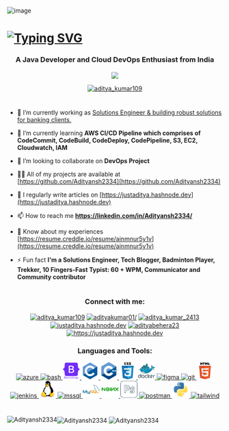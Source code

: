 <!--  ![logo](https://github.com/sumanprasad007/sumanprasad007/blob/main/GitHub%20Banner%2011th%20April.png)
-->
![image](https://github.com/sumanprasad007/sumanprasad007/assets/55047333/945dc45a-273a-42ad-8364-2393bdb0b6f1)
<h1><a href="https://git.io/typing-svg"><img src="https://readme-typing-svg.demolab.com?font=Fira+Code&pause=950&color=F77934&width=435&lines=Hi+%F0%9F%91%8B%F0%9F%8F%BB%2C+Explore+the+Java+World;and+Cloud+DevOps+with+AdityaKumar;Let's+Connect!.+%F0%9F%A4%9E" alt="Typing SVG" /></a></h1>

<h3 align="center">A Java Developer and Cloud DevOps Enthusiast from India</h3>

<p align="center"> <img align="center" src="https://github-profile-trophy.vercel.app/?username=ryo-ma&theme=radical&row=1"/></p>

<p align="center"> <a href="https://x.com/aditya_kumar109" target="blank"><img src="https://img.shields.io/twitter/follow/aditya_kumar109?logo=twitter&style=for-the-badge" alt="aditya_kumar109" /></a> </p>

<h1></h1>

- 🔭 I’m currently working as [Solutions Engineer & building robust solutions for banking clients.](https://github.com/sumanprasad007/Streamlining-Website-Deployment-through-AWS-CI-CD-Pipeline.git)
  
<!-- - **TWS Community Builder 🔄** [Checkout the Page on LinkedIn](https://www.linkedin.com/company//)

- **Completed 90DaysOfDevops Challenge 🚀** [Checkout my #90days Journey😊](https://www.linkedin.com/posts/)

- **My YouTube Channel 🎥** [👉 Click here](https://www.youtube.com/@) -->

- 🌱 I’m currently learning **AWS CI/CD Pipeline which comprises of CodeCommit, CodeBuild, CodeDeploy, CodePipeline, S3, EC2, Cloudwatch, IAM**

- 👯 I’m looking to collaborate on **DevOps Project**

- 👨‍💻 All of my projects are available at [https://github.com/Adityansh2334](https://github.com/Adityansh2334)

- 📝 I regularly write articles on [https://justaditya.hashnode.dev](https://justaditya.hashnode.dev)

- 📫 How to reach me **https://linkedin.com/in/Adityansh2334/**

- 📄 Know about my experiences [https://resume.creddle.io/resume/ainmnur5y1v](https://resume.creddle.io/resume/ainmnur5y1v)

<!-- <p align="left"> <img align="right" alt="Cloud DevOps" width="400" src="https://media1.giphy.com/media/v1.Y2lkPTc5MGI3NjExYjU1NGY3NWEyNWRkY2M3Njc0YjEzMzNjZmYwYmZhMzRlYjMzZDM5MCZjdD1z/lP8xu5t2DLGG045H8F/giphy.gif" /> </p> -->

- ⚡ Fun fact **I'm a Solutions Engineer, Tech Blogger, Badminton Player, Trekker, 10 Fingers-Fast Typist: 60 + WPM, Communicator and Community contributor**
<!-- 
### Blogs posts
<!-- BLOG-POST-LIST:START -->
<!-- BLOG-POST-LIST:END --> 

<h1></h1>

<h3 align="center">Connect with me:</h3>
<p align="center">
<a href="https://twitter.com/aditya_kumar109" target="blank"><img align="center" src="https://raw.githubusercontent.com/rahuldkjain/github-profile-readme-generator/master/src/images/icons/Social/twitter.svg" alt="aditya_kumar109" height="30" width="40" /></a>
<a href="https://linkedin.com/in/adityakumar01/" target="blank"><img align="center" src="https://raw.githubusercontent.com/rahuldkjain/github-profile-readme-generator/master/src/images/icons/Social/linked-in-alt.svg" alt="adityakumar01/" height="30" width="40" /></a>
<a href="https://instagram.com/aditya_kumar_2413" target="blank"><img align="center" src="https://raw.githubusercontent.com/rahuldkjain/github-profile-readme-generator/master/src/images/icons/Social/instagram.svg" alt="aditya_kumar_2413" height="30" width="40" /></a>
<a href="https://justaditya.hashnode.dev" target="blank"><img align="center" src="https://raw.githubusercontent.com/rahuldkjain/github-profile-readme-generator/master/src/images/icons/Social/hashnode.svg" alt="justaditya.hashnode.dev" height="30" width="40" /></a>
<!-- <a href="https://www.youtube.com/@" target="blank"><img align="center" src="https://raw.githubusercontent.com/rahuldkjain/github-profile-readme-generator/master/src/images/icons/Social/youtube.svg" alt="@/" height="30" width="40" /></a> -->
<a href="https://www.hackerrank.com/adityabehera23" target="blank"><img align="center" src="https://raw.githubusercontent.com/rahuldkjain/github-profile-readme-generator/master/src/images/icons/Social/hackerrank.svg" alt="adityabehera23" height="30" width="40" /></a>
<a href="/https://justaditya.hashnode.dev" target="blank"><img align="center" src="https://raw.githubusercontent.com/rahuldkjain/github-profile-readme-generator/master/src/images/icons/Social/rss.svg" alt="https://justaditya.hashnode.dev" height="30" width="40" /></a>
</p>


<h3 align="center">Languages and Tools:</h3>
<p align="center"> <a href="https://azure.microsoft.com/en-in/" target="_blank" rel="noreferrer"> <img src="https://www.vectorlogo.zone/logos/microsoft_azure/microsoft_azure-icon.svg" alt="azure" width="40" height="40"/> </a> <a href="https://www.gnu.org/software/bash/" target="_blank" rel="noreferrer"> <img src="https://www.vectorlogo.zone/logos/gnu_bash/gnu_bash-icon.svg" alt="bash" width="40" height="40"/> </a> <a href="https://getbootstrap.com" target="_blank" rel="noreferrer"> <img src="https://raw.githubusercontent.com/devicons/devicon/master/icons/bootstrap/bootstrap-plain-wordmark.svg" alt="bootstrap" width="40" height="40"/> </a> <a href="https://www.cprogramming.com/" target="_blank" rel="noreferrer"> <img src="https://raw.githubusercontent.com/devicons/devicon/master/icons/c/c-original.svg" alt="c" width="40" height="40"/> </a> <a href="https://www.w3schools.com/cpp/" target="_blank" rel="noreferrer"> <img src="https://raw.githubusercontent.com/devicons/devicon/master/icons/cplusplus/cplusplus-original.svg" alt="cplusplus" width="40" height="40"/> </a> <a href="https://www.w3schools.com/css/" target="_blank" rel="noreferrer"> <img src="https://raw.githubusercontent.com/devicons/devicon/master/icons/css3/css3-original-wordmark.svg" alt="css3" width="40" height="40"/> </a> <a href="https://www.docker.com/" target="_blank" rel="noreferrer"> <img src="https://raw.githubusercontent.com/devicons/devicon/master/icons/docker/docker-original-wordmark.svg" alt="docker" width="40" height="40"/> </a> <a href="https://www.figma.com/" target="_blank" rel="noreferrer"> <img src="https://www.vectorlogo.zone/logos/figma/figma-icon.svg" alt="figma" width="40" height="40"/> </a> <a href="https://git-scm.com/" target="_blank" rel="noreferrer"> <img src="https://www.vectorlogo.zone/logos/git-scm/git-scm-icon.svg" alt="git" width="40" height="40"/> </a> <a href="https://www.w3.org/html/" target="_blank" rel="noreferrer"> <img src="https://raw.githubusercontent.com/devicons/devicon/master/icons/html5/html5-original-wordmark.svg" alt="html5" width="40" height="40"/> </a> <a href="https://www.jenkins.io" target="_blank" rel="noreferrer"> <img src="https://www.vectorlogo.zone/logos/jenkins/jenkins-icon.svg" alt="jenkins" width="40" height="40"/> </a> <a href="https://www.linux.org/" target="_blank" rel="noreferrer"> <img src="https://raw.githubusercontent.com/devicons/devicon/master/icons/linux/linux-original.svg" alt="linux" width="40" height="40"/> </a> <a href="https://www.microsoft.com/en-us/sql-server" target="_blank" rel="noreferrer"> <img src="https://www.svgrepo.com/show/303229/microsoft-sql-server-logo.svg" alt="mssql" width="40" height="40"/> </a> <a href="https://www.mysql.com/" target="_blank" rel="noreferrer"> <img src="https://raw.githubusercontent.com/devicons/devicon/master/icons/mysql/mysql-original-wordmark.svg" alt="mysql" width="40" height="40"/> </a> <a href="https://www.nginx.com" target="_blank" rel="noreferrer"> <img src="https://raw.githubusercontent.com/devicons/devicon/master/icons/nginx/nginx-original.svg" alt="nginx" width="40" height="40"/> </a> <a href="https://www.photoshop.com/en" target="_blank" rel="noreferrer"> <img src="https://raw.githubusercontent.com/devicons/devicon/master/icons/photoshop/photoshop-line.svg" alt="photoshop" width="40" height="40"/> </a> <a href="https://postman.com" target="_blank" rel="noreferrer"> <img src="https://www.vectorlogo.zone/logos/getpostman/getpostman-icon.svg" alt="postman" width="40" height="40"/> </a> <a href="https://www.python.org" target="_blank" rel="noreferrer"> <img src="https://raw.githubusercontent.com/devicons/devicon/master/icons/python/python-original.svg" alt="python" width="40" height="40"/> </a> <a href="https://tailwindcss.com/" target="_blank" rel="noreferrer"> <img src="https://www.vectorlogo.zone/logos/tailwindcss/tailwindcss-icon.svg" alt="tailwind" width="40" height="40"/> </a> </p>

<h1></h1>


<img align="left" src="https://github-readme-stats.vercel.app/api/top-langs?username=Adityansh2334&show_icons=true&locale=en&theme=radical" alt="Adityansh2334" height="358"/>

<img align="center" src="https://github-readme-stats.vercel.app/api?username=Adityansh2334&show_icons=true&locale=en&theme=radical" alt="Adityansh2334" width="420"/>

<img align="center" src="https://github-readme-streak-stats.herokuapp.com/?user=Adityansh2334&theme=radical" alt="Adityansh2334 " width="420" />
